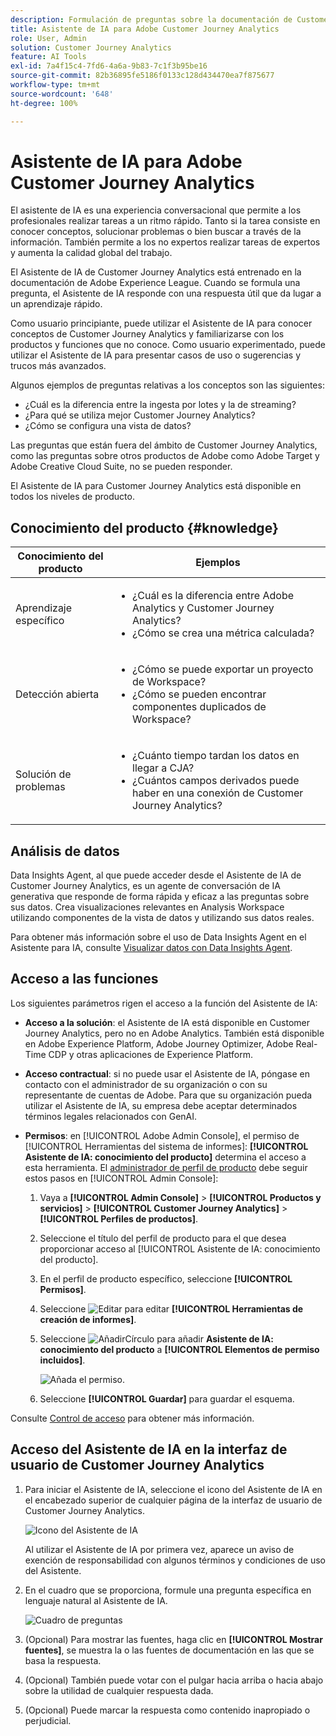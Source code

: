 ```yaml
---
description: Formulación de preguntas sobre la documentación de Customer Journey Analytics
title: Asistente de IA para Adobe Customer Journey Analytics
role: User, Admin
solution: Customer Journey Analytics
feature: AI Tools
exl-id: 7a4f15c4-7fd6-4a6a-9b83-7c1f3b95be16
source-git-commit: 82b36895fe5186f0133c128d434470ea7f875677
workflow-type: tm+mt
source-wordcount: '648'
ht-degree: 100%

---
```



# Asistente de IA para Adobe Customer Journey Analytics

El asistente de IA es una experiencia conversacional que permite a los profesionales realizar tareas a un ritmo rápido. Tanto si la tarea consiste en conocer conceptos, solucionar problemas o bien buscar a través de la información. También permite a los no expertos realizar tareas de expertos y aumenta la calidad global del trabajo.

El Asistente de IA de Customer Journey Analytics está entrenado en la documentación de Adobe Experience League. Cuando se formula una pregunta, el Asistente de IA responde con una respuesta útil que da lugar a un aprendizaje rápido.

Como usuario principiante, puede utilizar el Asistente de IA para conocer conceptos de Customer Journey Analytics y familiarizarse con los productos y funciones que no conoce. Como usuario experimentado, puede utilizar el Asistente de IA para presentar casos de uso o sugerencias y trucos más avanzados.

Algunos ejemplos de preguntas relativas a los conceptos son las siguientes:

* ¿Cuál es la diferencia entre la ingesta por lotes y la de streaming?
* ¿Para qué se utiliza mejor Customer Journey Analytics?
* ¿Cómo se configura una vista de datos?

Las preguntas que están fuera del ámbito de Customer Journey Analytics, como las preguntas sobre otros productos de Adobe como Adobe Target y Adobe Creative Cloud Suite, no se pueden responder.

El Asistente de IA para Customer Journey Analytics está disponible en todos los niveles de producto.

## Conocimiento del producto {#knowledge}

| Conocimiento del producto | Ejemplos |
| --- | --- |
| Aprendizaje específico | <ul><li>¿Cuál es la diferencia entre Adobe Analytics y Customer Journey Analytics?</li><li>¿Cómo se crea una métrica calculada?</li></ul> |
| Detección abierta | <ul><li>¿Cómo se puede exportar un proyecto de Workspace?</li><li>¿Cómo se pueden encontrar componentes duplicados de Workspace?</li></ul> |
| Solución de problemas | <ul><li>¿Cuánto tiempo tardan los datos en llegar a CJA?</li><li>¿Cuántos campos derivados puede haber en una conexión de Customer Journey Analytics?</li></ul> |

## Análisis de datos

Data Insights Agent, al que puede acceder desde el Asistente de IA de Customer Journey Analytics, es un agente de conversación de IA generativa que responde de forma rápida y eficaz a las preguntas sobre sus datos. Crea visualizaciones relevantes en Analysis Workspace utilizando componentes de la vista de datos y utilizando sus datos reales.

Para obtener más información sobre el uso de Data Insights Agent en el Asistente para IA, consulte [Visualizar datos con Data Insights Agent](/help/data-analysis-ai.md).

## Acceso a las funciones

Los siguientes parámetros rigen el acceso a la función del Asistente de IA:

* **Acceso a la solución**: el Asistente de IA está disponible en Customer Journey Analytics, pero no en Adobe Analytics. También está disponible en Adobe Experience Platform, Adobe Journey Optimizer, Adobe Real-Time CDP y otras aplicaciones de Experience Platform.

* **Acceso contractual**: si no puede usar el Asistente de IA, póngase en contacto con el administrador de su organización o con su representante de cuentas de Adobe. Para que su organización pueda utilizar el Asistente de IA, su empresa debe aceptar determinados términos legales relacionados con GenAI.

* **Permisos**: en [!UICONTROL Adobe Admin Console], el permiso de [!UICONTROL Herramientas del sistema de informes]: **[!UICONTROL Asistente de IA: conocimiento del producto]** determina el acceso a esta herramienta. El [administrador de perfil de producto](https://helpx.adobe.com/es/enterprise/using/manage-product-profiles.html?lang=es) debe seguir estos pasos en [!UICONTROL Admin Console]:
   1. Vaya a **[!UICONTROL Admin Console]** > **[!UICONTROL Productos y servicios]** > **[!UICONTROL Customer Journey Analytics]** > **[!UICONTROL Perfiles de productos]**.
   1. Seleccione el título del perfil de producto para el que desea proporcionar acceso al [!UICONTROL Asistente de IA: conocimiento del producto].
   1. En el perfil de producto específico, seleccione **[!UICONTROL Permisos]**.
   1. Seleccione ![Editar](/help/assets/icons/Edit.svg) para editar **[!UICONTROL Herramientas de creación de informes]**.
   1. Seleccione ![AñadirCírculo](/help/assets/icons/AddCircle.svg) para añadir **Asistente de IA: conocimiento del producto** a **[!UICONTROL Elementos de permiso incluidos]**.

      ![Añada el permiso](assets/ai-assistant-permissions.png).

   1. Seleccione **[!UICONTROL Guardar]** para guardar el esquema.

Consulte [Control de acceso](/help/technotes/access-control.md#access-control) para obtener más información.

## Acceso del Asistente de IA en la interfaz de usuario de Customer Journey Analytics

1. Para iniciar el Asistente de IA, seleccione el icono del Asistente de IA en el encabezado superior de cualquier página de la interfaz de usuario de Customer Journey Analytics.

   ![Icono del Asistente de IA](assets/ai-asst1.png)

   Al utilizar el Asistente de IA por primera vez, aparece un aviso de exención de responsabilidad con algunos términos y condiciones de uso del Asistente.

1. En el cuadro que se proporciona, formule una pregunta específica en lenguaje natural al Asistente de IA.

   ![Cuadro de preguntas](assets/ai-asst2.png)

1. (Opcional) Para mostrar las fuentes, haga clic en **[!UICONTROL Mostrar fuentes]**, se muestra la o las fuentes de documentación en las que se basa la respuesta.

1. (Opcional) También puede votar con el pulgar hacia arriba o hacia abajo sobre la utilidad de cualquier respuesta dada.

1. (Opcional) Puede marcar la respuesta como contenido inapropiado o perjudicial.
